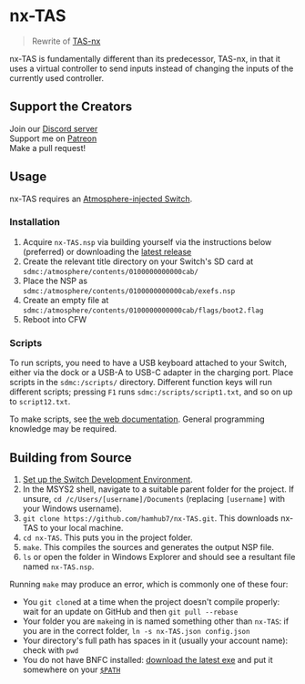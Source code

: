 # nx-TAS
> Rewrite of [TAS-nx](https://github.com/hamhub7/TAS-nx)

nx-TAS is fundamentally different than its predecessor, TAS-nx, in that it uses a virtual controller to send inputs instead of changing the inputs of the currently used controller.

## Support the Creators
Join our [Discord server](http://discord.gg/qeamCcV)  
Support me on [Patreon](https://www.patreon.com/aaronhh)  
Make a pull request!  

## Usage
nx-TAS requires an [Atmosphere-injected Switch](https://switch.homebrew.guide/).

### Installation
1. Acquire `nx-TAS.nsp` via building yourself via the instructions below (preferred) or downloading the [latest release](https://github.com/hamhub7/nx-TAS/releases/latest)
2. Create the relevant title directory on your Switch's SD card at `sdmc:/atmosphere/contents/0100000000000cab/`
3. Place the NSP as `sdmc:/atmosphere/contents/0100000000000cab/exefs.nsp`
4. Create an empty file at `sdmc:/atmosphere/contents/0100000000000cab/flags/boot2.flag`
5. Reboot into CFW

### Scripts
To run scripts, you need to have a USB keyboard attached to your Switch, either via the dock or a USB-A to USB-C adapter in the charging port. Place scripts in the `sdmc:/scripts/` directory. Different function keys will run different scripts; pressing `F1` runs `sdmc:/scripts/script1.txt`, and so on up to `script12.txt`.

To make scripts, see [the web documentation](https://hamhub7.github.io/nx-TAS). General programming knowledge may be required.

## Building from Source
1. [Set up the Switch Development Environment](https://switchbrew.org/wiki/Setting_up_Development_Environment).
2. In the MSYS2 shell, navigate to a suitable parent folder for the project. If unsure, `cd /c/Users/[username]/Documents` (replacing `[username]` with your Windows username).
3. `git clone https://github.com/hamhub7/nx-TAS.git`. This downloads nx-TAS to your local machine.
4. `cd nx-TAS`. This puts you in the project folder.
5. `make`. This compiles the sources and generates the output NSP file.
6. `ls` or open the folder in Windows Explorer and should see a resultant file named `nx-TAS.nsp`.

Running `make` may produce an error, which is commonly one of these four:
- You `git clone`d at a time when the project doesn't compile properly: wait for an update on GitHub and then `git pull --rebase`
- Your folder you are `make`ing in is named something other than `nx-TAS`: if you are in the correct folder, `ln -s nx-TAS.json config.json`
- Your directory's full path has spaces in it (usually your account name): check with `pwd`
- You do not have BNFC installed: [download the latest exe](https://github.com/BNFC/bnfc/releases) and put it somewhere on your [`$PATH`](https://linuxconfig.org/linux-path-environment-variable)

